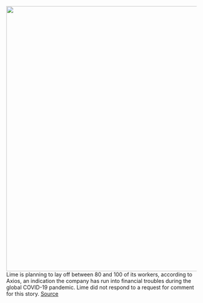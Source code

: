 <img src='https://cdn.vox-cdn.com/thumbor/zP1fkEof6jc6oqNpJFkppzAYfjo=/0x0:2040x1360/1200x800/filters:focal(1053x538:1379x864)/cdn.vox-cdn.com/uploads/chorus_image/image/66730993/akrales_190321_3312_0040.0.jpg' width='700px' /><br/>
Lime is planning to lay off between 80 and 100 of its workers, according to Axios, an indication the company has run into financial troubles during the global COVID-19 pandemic. Lime did not respond to a request for comment for this story.
<a href='https://www.theverge.com/2020/4/29/21242041/lime-layoff-80-100-employees'> Source <a/>